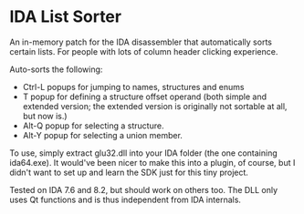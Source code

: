 # IDA List Sorter
An in-memory patch for the IDA disassembler that automatically sorts certain lists. For people with lots of column header clicking experience.

Auto-sorts the following:
* Ctrl-L popups for jumping to names, structures and enums
* T popup for defining a structure offset operand (both simple and extended version; the extended version is originally not sortable at all, but now is.)
* Alt-Q popup for selecting a structure.
* Alt-Y popup for selecting a union member.

To use, simply extract glu32.dll into your IDA folder (the one containing ida64.exe). It would've been nicer to make this into a plugin, of course, but I didn't want to set up and learn the SDK just for this tiny project.

Tested on IDA 7.6 and 8.2, but should work on others too. The DLL only uses Qt functions and is thus independent from IDA internals.
